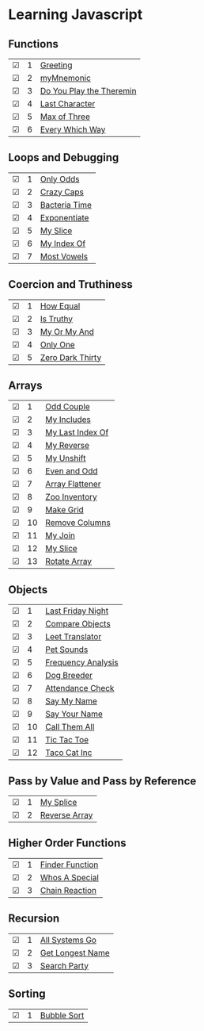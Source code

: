 # Learning Javascript

## Functions
|     |       |          |        
| --- | --- | -------- |
| &#9745; | 1 |[Greeting](./functions/1-greeting.js) |
| &#9745; | 2 |[myMnemonic](./functions/2-myMnemonic.js) |
| &#9745; | 3 |[Do You Play the Theremin](./functions/3-do-you-play-the-theremin.js) |
| &#9745; | 4 |[Last Character](./functions/4-last-character.js) |
| &#9745; | 5 |[Max of Three](./functions/5-max-of-three.js) |
| &#9745; | 6 |[Every Which Way](./functions/6-every-which-way.js) |

## Loops and Debugging
|     |       |          |        
| --- | --- | -------- |
| &#9745; | 1 |[Only Odds](./loops/1-only-odds.js) |
| &#9745; | 2 |[Crazy Caps](./loops/2-crazy-caps.js) |
| &#9745; | 3 |[Bacteria Time](./loops/3-bacteria-time.js) |
| &#9745; | 4 |[Exponentiate](./loops/4-exponentiate.js) |
| &#9745; | 5 |[My Slice](./loops/5-my-slice.js) |
| &#9745; | 6 |[My Index Of](./loops/6-my-index-of.js) |
| &#9745; | 7 |[Most Vowels](./loops/7-most-vowels.js) |

## Coercion and Truthiness
|     |       |          |        
| --- | --- | -------- |
| &#9745; | 1 |[How Equal](./coercion/1-how-equal.js) |
| &#9745; | 2 |[Is Truthy](./coercion/2-is-truthy.js) |
| &#9745; | 3 |[My Or My And](./coercion/3-my-or-my-and.js) |
| &#9745; | 4 |[Only One](./coercion/4-only-one.js) |
| &#9745; | 5 |[Zero Dark Thirty](./coercion/5-zero-dark-thirty.js) |

## Arrays
|     |       |          |        
| --- | --- | -------- |
| &#9745; | 1 |[Odd Couple](./arrays/1-odd-couple.js) |
| &#9745; | 2 |[My Includes](./arrays/2-my-includes.js) |
| &#9745; | 3 |[My Last Index Of](./arrays/3-my-last-index-of.js) |
| &#9745; | 4 |[My Reverse](./arrays/4-my-reverse.js) |
| &#9745; | 5 |[My Unshift](./arrays/5-my-unshift.js) |
| &#9745; | 6 |[Even and Odd](./arrays/6-even-and-odd.js) |
| &#9745; | 7 |[Array Flattener](./arrays/7-array-flattener.js) |
| &#9745; | 8 |[Zoo Inventory](./arrays/8-zoo-inventory.js) |
| &#9745; | 9 |[Make Grid](./arrays/9-make-grid.js) |
| &#9745; | 10 |[Remove Columns](./arrays/10-remove-columns.js) |
| &#9745; | 11 |[My Join](./arrays/11-my-join.js) |
| &#9745; | 12 |[My Slice](./arrays/12-my-slice.js) |
| &#9745; | 13 |[Rotate Array](./arrays/13-rotate-array.js) |

## Objects
|     |       |          |        
| --- | --- | -------- |
| &#9745; | 1 |[Last Friday Night](./objects/1-last-friday-night.js) |
| &#9745; | 2 |[Compare Objects](./objects/2-compare-objects.js) |
| &#9745; | 3 |[Leet Translator](./objects/3-leet-translator.js) |
| &#9745; | 4 |[Pet Sounds](./objects/4-pet-sounds.js) |
| &#9745; | 5 |[Frequency Analysis](./objects/5-frequency-analysis.js) |
| &#9745; | 6 |[Dog Breeder](./objects/6-dog-breeder.js) |
| &#9745; | 7 |[Attendance Check](./objects/7-attendance-check.js) |
| &#9745; | 8 |[Say My Name](./objects/8-say-my-name.js) |
| &#9745; | 9 |[Say Your Name](./objects/9-say-your-name.js) |
| &#9745; | 10 |[Call Them All](./objects/10-call-them-all.js) |
| &#9745; | 11 |[Tic Tac Toe](./objects/11-tic-tac-toe.js) |
| &#9745; | 12 |[Taco Cat Inc](./objects/12-taco-cat-inc.js) |

## Pass by Value and Pass by Reference
|     |       |          |        
| --- | --- | -------- |
| &#9745; | 1 |[My Splice](./valuereference/1-my-splice.js) |
| &#9745; | 2 |[Reverse Array](./valuereference/2-reverse-array.js) |

## Higher Order Functions
|     |       |          |        
| --- | --- | -------- |
| &#9745; | 1 |[Finder Function](./higherorderfunctions/1-finder-function.js) |
| &#9745; | 2 |[Whos A Special](./higherorderfunctions/2-whos-a-special.js) |
| &#9745; | 3 |[Chain Reaction](./higherorderfunctions/3-chain-reaction.js) |

## Recursion
|     |       |          |        
| --- | --- | -------- |
| &#9745; | 1 |[All Systems Go](./recursion/1-all-systems-go.js) |
| &#9745; | 2 |[Get Longest Name](./recursion/2-get-longest-name.js) |
| &#9745; | 3 |[Search Party](./recursion/3-search-party.js) |

## Sorting
|     |       |          |        
| --- | --- | -------- |
| &#9745; | 1 |[Bubble Sort](./sorting/1-bubble-sort.js) |

